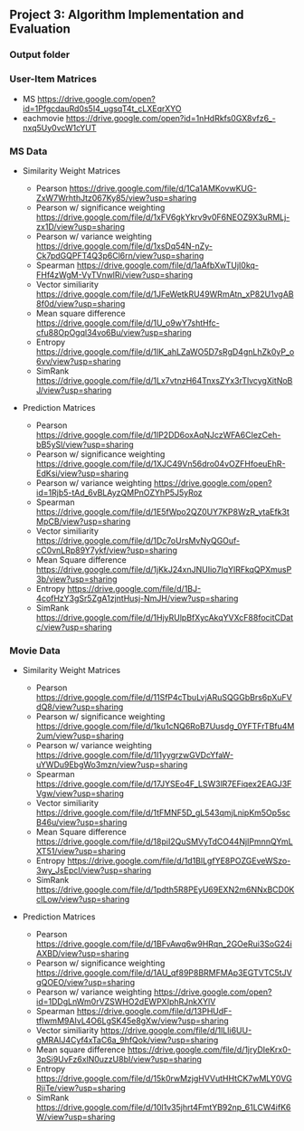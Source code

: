 ## Project 3: Algorithm Implementation and Evaluation
### Output folder

### User-Item Matrices

+ MS https://drive.google.com/open?id=1PfgcdauRd0s5I4_ugsqT4t_cLXEqrXYO
+ eachmovie https://drive.google.com/open?id=1nHdRkfs0GX8vfz6_-nxq5Uy0vcW1cYUT

### MS Data

+ Similarity Weight Matrices
    - Pearson https://drive.google.com/file/d/1Ca1AMKovwKUG-ZxW7WrhthJtz067Ky85/view?usp=sharing
    - Pearson w/ significance weighting https://drive.google.com/file/d/1xFV6gkYkrv9v0F6NEOZ9X3uRMLj-zx1D/view?usp=sharing
    - Pearson w/ variance weighting https://drive.google.com/file/d/1xsDq54N-nZy-Ck7pdGQPFT4Q3p6Cl6rn/view?usp=sharing
    - Spearman https://drive.google.com/file/d/1aAfbXwTUjI0kq-FHf4zWgM-VyTVnwlRi/view?usp=sharing
    - Vector similiarity https://drive.google.com/file/d/1JFeWetkRU49WRmAtn_xP82U1vgAB8f0d/view?usp=sharing
    - Mean square difference https://drive.google.com/file/d/1U_o9wY7shtHfc-cfu88OpOgql34vo6Bu/view?usp=sharing
    - Entropy https://drive.google.com/file/d/1lK_ahLZaWO5D7sRgD4gnLhZk0yP_o6vv/view?usp=sharing
    - SimRank https://drive.google.com/file/d/1Lx7vtnzH64TnxsZYx3rTlvcygXitNoBJ/view?usp=sharing

+ Prediction Matrices
    - Pearson https://drive.google.com/file/d/1lP2DD6oxAqNJczWFA6CIezCeh-bB5ySl/view?usp=sharing
    - Pearson w/ significance weighting https://drive.google.com/file/d/1XJC49Vn56dro04vOZFHfoeuEhR-EdKsi/view?usp=sharing
    - Pearson w/ variance weighting https://drive.google.com/open?id=1Rjb5-tAd_6vBLAyzQMPnOZYhP5J5yRoz
    - Spearman https://drive.google.com/file/d/1E5fWpo2QZ0UY7KP8WzR_ytaEfk3tMpCB/view?usp=sharing
    - Vector similiarity https://drive.google.com/file/d/1Dc7oUrsMvNyQGOuf-cC0vnLRp89Y7ykf/view?usp=sharing
    - Mean Square difference https://drive.google.com/file/d/1jKkJ24xnJNUIio7IqYlRFkqQPXmusP3b/view?usp=sharing
    - Entropy https://drive.google.com/file/d/1BJ-4cofHzY3gSr5ZgA1zjntHusj-NmJH/view?usp=sharing
    - SimRank https://drive.google.com/file/d/1HjyRUlpBfXycAkqYVXcF88focitCDatc/view?usp=sharing

### Movie Data

+ Similarity Weight Matrices
    - Pearson https://drive.google.com/file/d/11SfP4cTbuLvjARuSQGGbBrs6pXuFVdQ8/view?usp=sharing
    - Pearson w/ significance weighting https://drive.google.com/file/d/1ku1cNQ6RoB7Uusdg_0YFTFrTBfu4M2um/view?usp=sharing
    - Pearson w/ variance weighting https://drive.google.com/file/d/1I1yygrzwGVDcYfaW-uYWDu9EbgWo3mzn/view?usp=sharing
    - Spearman https://drive.google.com/file/d/17JYSEo4F_LSW3lR7EFiqex2EAGJ3FVgw/view?usp=sharing
    - Vector similiarity https://drive.google.com/file/d/1tFMNF5D_gL543qmjLnipKm5Op5scB46u/view?usp=sharing
    - Mean Square difference https://drive.google.com/file/d/18piI2QuSMVyTdCO44NjIPmnnQYmLXT51/view?usp=sharing
    - Entropy https://drive.google.com/file/d/1d1BlLgfYE8POZGEveWSzo-3wy_JsEpcI/view?usp=sharing
    - SimRank https://drive.google.com/file/d/1pdth5R8PEyU69EXN2m6NNxBCD0KclLow/view?usp=sharing

+ Prediction Matrices
    - Pearson https://drive.google.com/file/d/1BFvAwq6w9HRqn_2GOeRui3SoG24iAXBD/view?usp=sharing
    - Pearson w/ significance weighting https://drive.google.com/file/d/1AU_qf89P8BRMFMAp3EGTVTC5tJVgQOEO/view?usp=sharing
    - Pearson w/ variance weighting https://drive.google.com/open?id=1DDgLnWm0rVZSWHO2dEWPXIphRJnkXYlV
    - Spearman https://drive.google.com/file/d/13PHUdF-tflwmM9AIvL4O6LgSK45e8gXw/view?usp=sharing
    - Vector similiarity https://drive.google.com/file/d/1lLIi6UU-gMRAlJ4Cyf4xTaC6a_9hfQok/view?usp=sharing
    - Mean square difference https://drive.google.com/file/d/1jryDIeKrx0-3pSi9UvFz6xlN0uzzU8bI/view?usp=sharing    
    - Entropy https://drive.google.com/file/d/15k0rwMzjgHVVutHHtCK7wMLY0VGRjiTe/view?usp=sharing
    - SimRank https://drive.google.com/file/d/10l1v35jhrt4FmtYB92np_61LCW4ifK6W/view?usp=sharing
